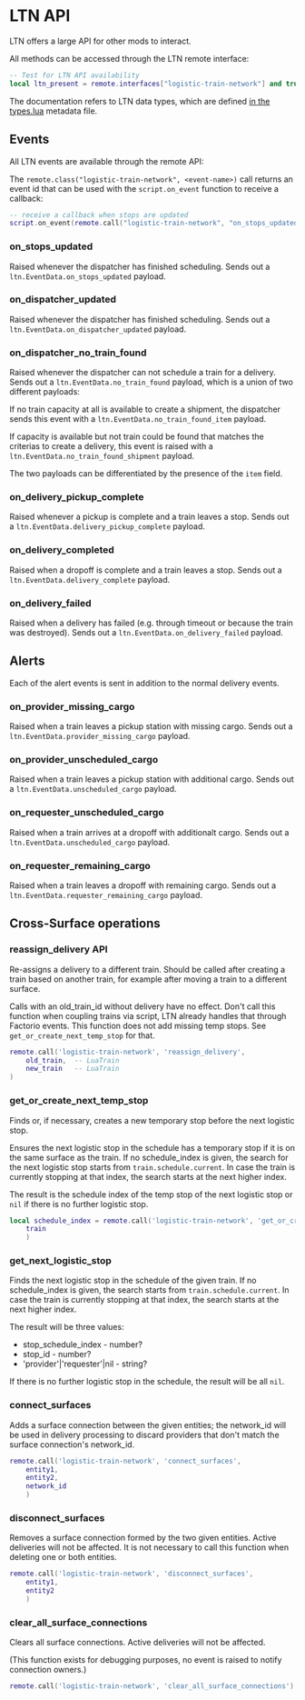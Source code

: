 # LTN API

LTN offers a large API for other mods to interact.

All methods can be accessed through the LTN remote interface:

```lua
-- Test for LTN API availability
local ltn_present = remote.interfaces["logistic-train-network"] and true or false
```

The documentation refers to LTN data types, which are defined [in the types.lua](https://github.com/hgschmie/factorio-LogisticTrainNetwork/blob/master/types.lua) metadata file.

## Events

All LTN events are available through the remote API:

The `remote.class("logistic-train-network", <event-name>)` call returns an event id that can be used with the `script.on_event` function to receive a callback:

```lua
-- receive a callback when stops are updated
script.on_event(remote.call("logistic-train-network", "on_stops_updated"), <code to be called>)
```

### on_stops_updated

Raised whenever the dispatcher has finished scheduling. Sends out a `ltn.EventData.on_stops_updated` payload.

### on_dispatcher_updated

Raised whenever the dispatcher has finished scheduling. Sends out a `ltn.EventData.on_dispatcher_updated` payload.

### on_dispatcher_no_train_found

Raised whenever the dispatcher can not schedule a train for a delivery. Sends out a `ltn.EventData.no_train_found` payload, which is a union of two different payloads:

If no train capacity at all is available to create a shipment, the dispatcher sends this event with a `ltn.EventData.no_train_found_item` payload.

If capacity is available but not train could be found that matches the criterias to create a delivery, this event is raised with a `ltn.EventData.no_train_found_shipment` payload.

The two payloads can be differentiated by the presence of the `item` field.

### on_delivery_pickup_complete

Raised whenever a pickup is complete and a train leaves a stop. Sends out a `ltn.EventData.delivery_pickup_complete` payload.

### on_delivery_completed

Raised when a dropoff is complete and a train leaves a stop. Sends out a `ltn.EventData.delivery_complete` payload.

### on_delivery_failed

Raised when a delivery has failed (e.g. through timeout or because the train was destroyed). Sends out a `ltn.EventData.on_delivery_failed` payload.

## Alerts

Each of the alert events is sent in addition to the normal delivery events.

### on_provider_missing_cargo

Raised when a train leaves a pickup station with missing cargo. Sends out a `ltn.EventData.provider_missing_cargo` payload.

### on_provider_unscheduled_cargo

Raised when a train leaves a pickup station with additional cargo. Sends out a `ltn.EventData.unscheduled_cargo` payload.

### on_requester_unscheduled_cargo

Raised when a train arrives at a dropoff with additionalt cargo. Sends out a `ltn.EventData.unscheduled_cargo` payload.

### on_requester_remaining_cargo

Raised when a train leaves a dropoff with remaining cargo. Sends out a `ltn.EventData.requester_remaining_cargo` payload.

## Cross-Surface operations

### reassign_delivery API

Re-assigns a delivery to a different train. Should be called after creating a train based on another train, for example after moving a train to a different surface.

Calls with an old_train_id without delivery have no effect. Don't call this function when coupling trains via script, LTN already handles that through Factorio events. This function does not add missing temp stops. See `get_or_create_next_temp_stop` for that.

```lua
remote.call('logistic-train-network', 'reassign_delivery', 
    old_train,  -- LuaTrain
    new_train   -- LuaTrain
)
```

### get_or_create_next_temp_stop

Finds or, if necessary, creates a new temporary stop before the next logistic stop.

Ensures the next logistic stop in the schedule has a temporary stop if it is on the same surface as the train. If no schedule_index is given, the search for the next logistic stop starts from `train.schedule.current`. In case the train is currently stopping at that index, the search starts at the next higher index.

The result is the schedule index of the temp stop of the next logistic stop or `nil` if there is no further logistic stop.

```lua
local schedule_index = remote.call('logistic-train-network', 'get_or_create_next_temp_stop', 
    train
    )
```

### get_next_logistic_stop

Finds the next logistic stop in the schedule of the given train. If no schedule_index is given, the search starts from `train.schedule.current`. In case the train is currently stopping at that index, the search starts at the next higher index.

The result will be three values:

- stop_schedule_index        - number?
- stop_id                    - number?
- 'provider'|'requester'|nil - string?

If there is no further logistic stop in the schedule, the result will be all `nil`.

### connect_surfaces

Adds a surface connection between the given entities; the network_id will be used in delivery processing to discard providers that don't match the surface connection's network_id.

```lua
remote.call('logistic-train-network', 'connect_surfaces', 
    entity1,
    entity2,
    network_id
    )
```

### disconnect_surfaces

Removes a surface connection formed by the two given entities. Active deliveries will not be affected. It is not necessary to call this function when deleting one or both entities.

```lua
remote.call('logistic-train-network', 'disconnect_surfaces', 
    entity1,
    entity2
    )
```

### clear_all_surface_connections

Clears all surface connections. Active deliveries will not be affected.

(This function exists for debugging purposes, no event is raised to notify connection owners.)

```lua
remote.call('logistic-train-network', 'clear_all_surface_connections')
```

